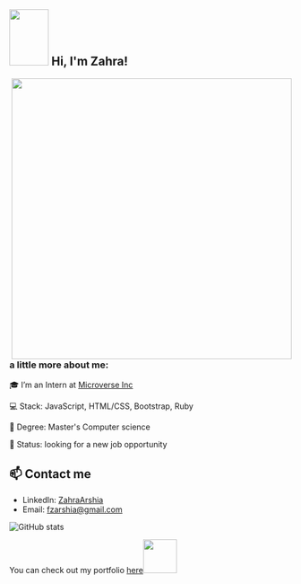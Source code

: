 <h2><img src="https://media0.giphy.com/media/dsPBfiEEozyXUXShhB/giphy.gif?cid=ecf05e479g8nvizvqk98xe5jk7z7hbtdj4noix9g8wg24dap&rid=giphy.gif&ct=g" width="70" height="100"> Hi, I'm Zahra!</h2>
<img align='right' src="https://res.cloudinary.com/practicaldev/image/fetch/s--2bZIjPGC--/c_limit%2Cf_auto%2Cfl_progressive%2Cq_66%2Cw_880/https://dev-to-uploads.s3.amazonaws.com/i/d4tvukbt5mra37cvwklk.gif" width="500">

### a little more about me:

🎓 I’m an Intern at <a href="https://www.microverse.org/">Microverse Inc</a>

💻 Stack: JavaScript, HTML/CSS, Bootstrap, Ruby

🧠 Degree: Master's Computer science

🌱 Status: looking for a new job opportunity

<!-- 📫 Reach me on fzarshia@gmail.com -->

## 📫 Contact me 

- LinkedIn: [ZahraArshia](https://www.linkedin.com/in/zahra-arshia-89247210a/)
- Email: fzarshia@gmail.com

<!-- ### How to Reach Me:
[![Linkedin Badge](https://img.shields.io/badge/-Zahra%20Arshia-blue?style=flat-square&logo=Linkedin&logoColor=white&link=https://www.linkedin.com/in/zahra-arshia-89247210a/)](https://www.linkedin.com/in/zahra-arshia-89247210a/)  -->

![GitHub stats](https://github-readme-stats.vercel.app/api?username=ZahraArshia&show_icons=true)
<!-- [![Top Langs](https://github-readme-stats.vercel.app/api/top-langs/?username=ZahraArshia&layout=compact)](https://github.com/anuraghazra/github-readme-stats) -->
<p>You can check out my portfolio <a href="https://zahraarshia.github.io/my-portfolio/">here</a><img src="https://media.giphy.com/media/cKPse5DZaptID3YAMK/giphy.gif" width="60"></p>
